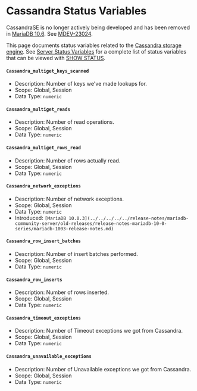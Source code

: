 
# Cassandra Status Variables

CassandraSE is no longer actively being developed and has been removed in [MariaDB 10.6](../../../../../release-notes/mariadb-community-server/what-is-mariadb-106.md). See [MDEV-23024](https://jira.mariadb.org/browse/MDEV-23024).




This page documents status variables related to the [Cassandra storage engine](cassandra-storage-engine-issues.md). See [Server Status Variables](../../../../server-usage/replication-cluster-multi-master/optimization-and-tuning/system-variables/server-status-variables.md) for a complete list of status variables that can be viewed with [SHOW STATUS](../../../sql-statements-and-structure/sql-statements/administrative-sql-statements/show/show-status.md).


#### `Cassandra_multiget_keys_scanned`


* Description: Number of keys we've made lookups for.
* Scope: Global, Session
* Data Type: `numeric`



#### `Cassandra_multiget_reads`


* Description: Number of read operations.
* Scope: Global, Session
* Data Type: `numeric`



#### `Cassandra_multiget_rows_read`


* Description: Number of rows actually read.
* Scope: Global, Session
* Data Type: `numeric`



#### `Cassandra_network_exceptions`


* Description: Number of network exceptions.
* Scope: Global, Session
* Data Type: `numeric`
* Introduced: `[MariaDB 10.0.3](../../../../../release-notes/mariadb-community-server/old-releases/release-notes-mariadb-10-0-series/mariadb-1003-release-notes.md)`



#### `Cassandra_row_insert_batches`


* Description: Number of insert batches performed.
* Scope: Global, Session
* Data Type: `numeric`



#### `Cassandra_row_inserts`


* Description: Number of rows inserted.
* Scope: Global, Session
* Data Type: `numeric`



#### `Cassandra_timeout_exceptions`


* Description: Number of Timeout exceptions we got from Cassandra.
* Scope: Global, Session
* Data Type: `numeric`



#### `Cassandra_unavailable_exceptions`


* Description: Number of Unavailable exceptions we got from Cassandra.
* Scope: Global, Session
* Data Type: `numeric`


